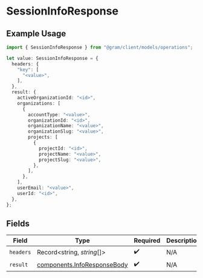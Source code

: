 # SessionInfoResponse

## Example Usage

```typescript
import { SessionInfoResponse } from "@gram/client/models/operations";

let value: SessionInfoResponse = {
  headers: {
    "key": [
      "<value>",
    ],
  },
  result: {
    activeOrganizationId: "<id>",
    organizations: [
      {
        accountType: "<value>",
        organizationId: "<id>",
        organizationName: "<value>",
        organizationSlug: "<value>",
        projects: [
          {
            projectId: "<id>",
            projectName: "<value>",
            projectSlug: "<value>",
          },
        ],
      },
    ],
    userEmail: "<value>",
    userId: "<id>",
  },
};
```

## Fields

| Field                                                                      | Type                                                                       | Required                                                                   | Description                                                                |
| -------------------------------------------------------------------------- | -------------------------------------------------------------------------- | -------------------------------------------------------------------------- | -------------------------------------------------------------------------- |
| `headers`                                                                  | Record<string, *string*[]>                                                 | :heavy_check_mark:                                                         | N/A                                                                        |
| `result`                                                                   | [components.InfoResponseBody](../../models/components/inforesponsebody.md) | :heavy_check_mark:                                                         | N/A                                                                        |